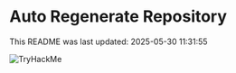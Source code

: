 # Auto Regenerate Repository

This README was last updated: 2025-05-30 11:31:55

 ![TryHackMe](https://tryhackme.com/badge/533634)